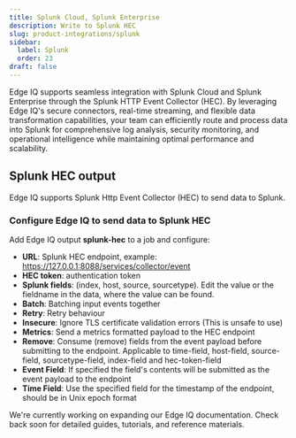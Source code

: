 ```yaml
---
title: Splunk Cloud, Splunk Enterprise
description: Write to Splunk HEC
slug: product-integrations/splunk
sidebar:
  label: Splunk
  order: 23
draft: false
---
```


Edge IQ supports seamless integration with Splunk Cloud and Splunk Enterprise through the Splunk HTTP Event Collector (HEC). By leveraging Edge IQ's secure connectors, real-time streaming, and flexible data transformation capabilities, your team can efficiently route and process data into Splunk for comprehensive log analysis, security monitoring, and operational intelligence while maintaining optimal performance and scalability.

## Splunk HEC output

Edge IQ supports Splunk Http Event Collector (HEC) to send data to Splunk.

### Configure Edge IQ to send data to Splunk HEC

Add Edge IQ output **splunk-hec** to a job and configure:

- **URL**: Splunk HEC endpoint, example: https://127.0.0.1:8088/services/collector/event
- **HEC token**: authentication token
- **Splunk fields**: (index, host, source, sourcetype). Edit the value or the fieldname in the data, where the value can be found.
- **Batch**: Batching input events together
- **Retry**: Retry behaviour
- **Insecure**: Ignore TLS certificate validation errors (This is unsafe to use)
- **Metrics**: Send a metrics formatted payload to the HEC endpoint
- **Remove**: Consume (remove) fields from the event payload before submitting to the endpoint. Applicable to time-field, host-field, source-field, sourcetype-field, index-field and hec-token-field
- **Event Field**: If specified the field's contents will be submitted as the event payload to the endpoint
- **Time Field**: Use the specified field for the timestamp of the endpoint, should be in Unix epoch format

We're currently working on expanding our Edge IQ documentation. Check back soon for detailed guides, tutorials, and reference materials.
